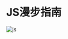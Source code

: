 # JS漫步指南


![js](https://user-images.githubusercontent.com/12602963/65253684-9d43fa80-db2d-11e9-8e24-377e821e0a65.jpg)
